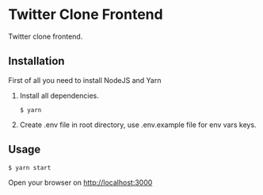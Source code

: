 # Twitter Clone Frontend

Twitter clone frontend.

## Installation

First of all you need to install NodeJS and Yarn

1. Install all dependencies.

   ```console
   $ yarn
   ```

2. Create .env file in root directory, use .env.example file for env vars keys.

## Usage

```console
$ yarn start
```

Open your browser on [http://localhost:3000](http://localhost:3000)
